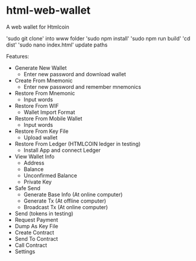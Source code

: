 # html-web-wallet
A web wallet for Htmlcoin

'sudo git clone' into www folder 
'sudo npm install'
'sudo npm run build'
'cd dist'
'sudo nano index.html' update paths

Features: 
- Generate New Wallet
    - Enter new password and download wallet
- Create From Mnemonic
    - Enter new password and remember mnemonics
- Restore From Mnemonic
    - Input words
- Restore From WIF
    - Wallet Import Format
- Restore From Mobile Wallet
    - Input words
- Restore From Key File
    - Upload wallet
- Restore From Ledger (HTMLCOIN ledger in testing)
    - Install App and connect Ledger
- View Wallet Info
    - Address
    - Balance
    - Unconfirmed Balance
    - Private Key 
- Safe Send
    - Generate Base Info (At online computer)
    - Generate Tx (At offline computer)
    - Broadcast Tx (At online computer)
- Send (tokens in testing)
- Request Payment
- Dump As Key File
- Create Contract
- Send To Contract
- Call Contract
- Settings
